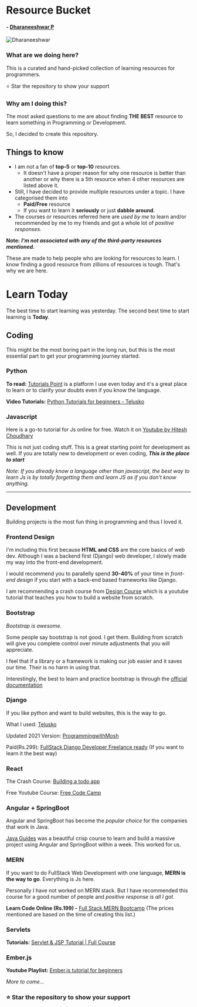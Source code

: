 # Resource Bucket  
#### - [Dharaneeshwar P](https://www.daranip.com/)

<img src="https://komarev.com/ghpvc/?username=Dharaneeshwar" alt="Dharaneeshwar" />

### What are we doing here? 

This is a curated and hand-picked collection of learning resources for programmers.  

⭐ Star the repository to show your support

### Why am I doing this?

The most asked questions to me are about finding **THE BEST** resource to learn something in Programming or Development.  

So, I decided to create this repository. 

## Things to know 

- I am not a fan of **top-5** or **top-10** resources.
    - It doesn't have a proper reason for why one resource is better than another or why there is a 5th resource when 4 other resources are listed above it.
- Still, I have decided to provide multiple resources under a topic. I have categorised them into 
    - **Paid/Free** resource 
    - If you want to learn it **seriously** or just **dabble around**.   
- The courses or resources referred here are *used by me* to learn and/or recommended by me to my friends and got a whole lot of *positive responses*.  

**Note:** ***I'm not associated with any of the third-party resources mentioned.*** 

These are made to help people who are looking for resources to learn. I know finding a good resource from zillions of resources is tough. That's why we are here.  

# Learn Today 

The best time to start learning was yesterday. The second best time to start learning is **Today**.

## Coding 

This might be the most boring part in the long run, but this is the most essential part to get your programming journey started.

### Python 
**To read:** [Tutorials Point](https://www.tutorialspoint.com/python/index.htm) is a platform I use even today and it's a great place to learn or to clarify your doubts even if you know the language. 

**Video Tutorials:** [Python Tutorials for beginners - Telusko](https://www.youtube.com/watch?v=QXeEoD0pB3E&list=PLsyeobzWxl7poL9JTVyndKe62ieoN-MZ3&ab_channel=Telusko)

### Javascript 

Here is a go-to tutorial for Js online for free. 
Watch it on [Youtube by Hitesh Choudhary](https://www.youtube.com/watch?v=2md4HQNRqJA&list=PLRAV69dS1uWSxUIk5o3vQY2-_VKsOpXLD&ab_channel=HiteshChoudhary)

This is not just coding stuff. This is a great starting point for development as well. If you are totally new to development or even coding, ***This is the place to start*** 

*Note: If you already know a language other than javascript, the best way to learn Js is by totally forgetting them and learn JS as if you don't know anything.*

<hr>

## Development 

Building projects is the most fun thing in programming and thus I loved it. 

### Frontend Design 

I'm including this first because **HTML and CSS** are the core basics of web dev. Although I was a backend first (Django) web developer, I slowly made my way into the front-end development. 

I would recommend you to parallelly spend **30-40%** of your time in *front-end design* if you start with a back-end based frameworks like Django. 

I am recommending a crash course from [Design Course](https://www.youtube.com/watch?v=D-h8L5hgW-w&t=551s&ab_channel=DesignCourse) which is a youtube tutorial that teaches you how to build a website from scratch.

### Bootstrap

*Bootstrap is awesome.* 

Some people say bootstrap is not good. I get them. Building from scratch will give you complete control over minute adjustments that you will appreciate.

I feel that if a library or a framework is making our job easier and it saves our time. Their is no harm in using that.

Interestingly, the best to learn and practice bootstrap is through the [official documentation](https://getbootstrap.com/docs/5.0/getting-started/introduction/)  

### Django 
If you like python and want to build websites, this is the way to go.

What I used: [Telusko](https://www.youtube.com/watch?v=SIyxjRJ8VNY&list=PLsyeobzWxl7r2ukVgTqIQcl-1T0C2mzau&ab_channel=Telusko)  

Updated 2021 Version: [ProgrammingwithMosh](https://www.youtube.com/watch?v=rHux0gMZ3Eg&ab_channel=ProgrammingwithMosh) 

Paid(Rs.299): [FullStack Django Developer Freelance ready](https://courses.learncodeonline.in/learn/FullStack-Django-Developer-Freelance-ready) 
(If you want to learn it the best way)

### React

The Crash Course: [Building a todo app](https://www.youtube.com/watch?v=nvHeB32ICDM&t=3s&ab_channel=HiteshChoudhary)

Free Youtube Course: [Free Code Camp](https://www.youtube.com/watch?v=4UZrsTqkcW4&ab_channel=freeCodeCamp.org)

### Angular + SpringBoot 

Angular and SpringBoot has become the *popular choice* for the companies that work in Java. 

[Java Guides](https://www.youtube.com/watch?v=tLBX9fq813c&list=PLGRDMO4rOGcNzi3CpBWsCdQSzbjdWWy-f&ab_channel=JavaGuides) was a beautiful crisp course to learn and build a massive project using Angular and SpringBoot within a week. This worked for us. 

### MERN 
If you want to do FullStack Web Development with one language, **MERN is the way to go**. Everything is Js here.  

Personally I have not worked on MERN stack. But I have recommended this course for a good number of people and *positive response is all I got*. 

**Learn Code Online (Rs.199) -** [Full Stack MERN Bootcamp](https://courses.learncodeonline.in/learn/Full-Stack-MERN-Bootcamp) 
(The prices mentioned are based on the time of creating this list.)

### Servlets 

**Tutorials:** [Servlet & JSP Tutorial | Full Course](https://www.youtube.com/watch?v=OuBUUkQfBYM&ab_channel=Telusko) 

### Ember.js 

**Youtube Playlist:** [Ember.js tutorial for beginners](https://www.youtube.com/watch?v=eQUvN9Ujs1s&list=PLk51HrKSBQ88wDXgPF-QLMfPFlLwcjTlo&ab_channel=ShawnChen)

*More to come...*   

### ⭐ Star the repository to show your support